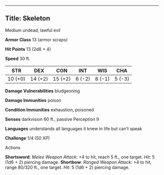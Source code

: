-------------------------
Title: Skeleton
-------------------------


Medium undead, lawful evil

**Armor Class** 13 (armor scraps)

**Hit Points** 13 (2d8 + 4)

**Speed** 30 ft.

  STR|       DEX|       CON|       INT|      WIS|      CHA
  ---------| ---------| ---------| --------| --------|--------|
   10 (+0)   | 14 (+2)   | 15 (+2)   | 6 (-2)   | 8 (-1)   | 5 (-3)

**Damage Vulnerabilities** bludgeoning

**Damage Immunities** poison

**Condition Immunities** exhaustion, poisoned

**Senses** darkvision 60 ft., passive Perception 9

**Languages** understands all languages it knew in life but can’t speak

**Challenge** 1/4 (50 XP)


Actions

**Shortsword**: *Melee Weapon Attack*: +4 to hit, reach 5 ft.,
    one target. *Hit*: 5 (1d6 + 2) piercing damage.
**Shortbow**: *Ranged Weapon Attack*: +4 to hit, range 80/320 ft.,
    one target. *Hit*: 5 (1d6 + 2) piercing damage.

